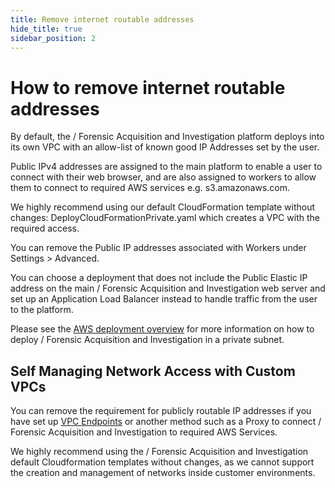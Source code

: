 ```yaml
---
title: Remove internet routable addresses
hide_title: true
sidebar_position: 2
---
```


# How to remove internet routable addresses
By default, the / Forensic Acquisition and Investigation platform deploys into its own VPC with an allow-list of known good IP Addresses set by the user.

Public IPv4 addresses are assigned to the main platform to enable a user to connect with their web browser, and are also assigned to workers to allow them to connect to required AWS services e.g. s3.amazonaws.com.

We highly recommend using our default CloudFormation template without changes: DeployCloudFormationPrivate.yaml which creates a VPC with the required access.

You can remove the Public IP addresses associated with Workers under Settings > Advanced.

You can choose a deployment that does not include the Public Elastic IP address on the main / Forensic Acquisition and Investigation web server and set up an Application Load Balancer instead to handle traffic from the user to the platform.

Please see the [AWS deployment overview](/cado/deploy/aws/cloudformation) for more information on how to deploy / Forensic Acquisition and Investigation in a private subnet.

## Self Managing Network Access with Custom VPCs
You can remove the requirement for publicly routable IP addresses if you have set up [VPC Endpoints](https://tomgregory.com/when-to-use-an-aws-s3-vpc-endpoint/) or another method such as a Proxy to connect / Forensic Acquisition and Investigation to required AWS Services.

We highly recommend using the / Forensic Acquisition and Investigation default Cloudformation templates without changes, as we cannot support the creation and management of networks inside customer environments.
